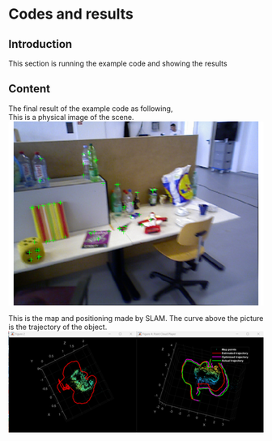 # Codes and results

## Introduction
This section is running the example code and showing the results

## Content
The final result of the example code as following,  
This is a physical image of the scene. 
![Figure1](/Figure1.png)  
 


This is the map and positioning made by SLAM. The curve above the picture is the trajectory of the object.
![Figure2](/Figure2.png)  

